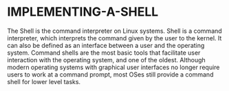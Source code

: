 # IMPLEMENTING-A-SHELL
The Shell is the command interpreter on Linux systems.
Shell is a command interpreter, which interprets the command given by the user to the kernel. It can also be defined as an interface between a user and the operating system. 
Command shells are the most basic tools that facilitate user interaction with the operating system, and one of the oldest. Although modern operating systems with graphical user interfaces no longer require users to work at a command prompt, most OSes still provide a command shell for lower level tasks. 

